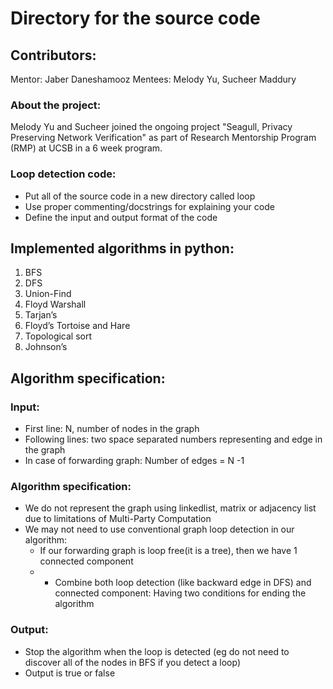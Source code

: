 # Directory for the source code
## Contributors:

Mentor: Jaber Daneshamooz
Mentees: Melody Yu, Sucheer Maddury

### About the project:
Melody Yu and Sucheer joined the ongoing project "Seagull, Privacy Preserving Network Verification" as part of Research Mentorship Program (RMP) at UCSB in a 6 week program. 


### Loop detection code:
* Put all of the source code in a new directory called loop
* Use proper commenting/docstrings for explaining your code
* Define the input and output format of the code

## Implemented algorithms in python:
1. BFS
2. DFS
3. Union-Find
4. Floyd Warshall
5. Tarjan’s
6. Floyd’s Tortoise and Hare 
7. Topological sort
8. Johnson’s 

## Algorithm specification:
### Input:
* First line: N, number of nodes in the graph
* Following lines: two space separated numbers representing and edge in the graph
* In case of forwarding graph: Number of edges = N -1 

### Algorithm specification:
* We do not represent the graph using linkedlist, matrix or adjacency list due to limitations of Multi-Party Computation 
* We may not need to use conventional graph loop detection in our algorithm:
  * If our forwarding graph is loop free(it is a tree), then we have 1 connected component
  * * Combine both loop detection (like backward edge in DFS) and connected component: Having two conditions for ending the algorithm 

### Output:
* Stop the algorithm when the loop is detected (eg do not need to discover all of the nodes in BFS if you detect a loop)
* Output is true or false 
